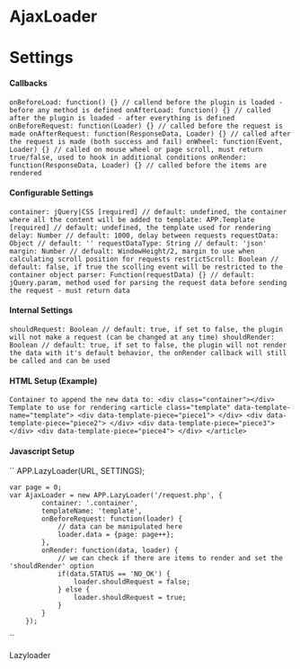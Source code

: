 AjaxLoader
==========

Settings
==========

#### Callbacks
``
    onBeforeLoad: function() {} // callend before the plugin is loaded - before any method is defined
    onAfterLoad: function() {} // called after the plugin is loaded - after everything is defined
    onBeforeRequest: function(Loader) {} // called before the request is made
    onAfterRequest: function(ResponseData, Loader) {} // called after the request is made (both success and fail)
    onWheel: function(Event, Loader) {} // called on mouse wheel or page scroll, must return true/false, used to hook in additional conditions
    onRender: function(ResponseData, Loader) {} // called before the items are rendered
``

#### Configurable Settings
``
    container: jQuery|CSS [required] // default: undefined, the container where all the content will be added to
    template: APP.Template [required] // default: undefined, the template used for rendering
    delay: Number // default: 1000, delay between requests
    requestData: Object // default: ''
    requestDataType: String // default: 'json'
    margin: Number // defualt: WindowHeight/2, margin to use when calculating scroll position for requests
    restrictScroll: Boolean // default: false, if true the scolling event will be restricted to the container object
    parser: Function(requestData) {} // default: jQuery.param, method used for parsing the request data before sending the request - must return data
``

#### Internal Settings
``
    shouldRequest: Boolean // default: true, if set to false, the plugin will not make a request (can be changed at any time)
    shouldRender: Boolean // default: true, if set to false, the plugin will not render the data with it's default behavior, the onRender callback will still be called and can be used
``

#### HTML Setup (Example)
``
    Container to append the new data to:
    <div class="container"></div>
``
``
    Template to use for rendering
    <article class="template" data-template-name="template">
        <div data-template-piece="piece1">
        </div>
        <div data-template-piece="piece2">
        </div>
        <div data-template-piece="piece3">
        </div>
        <div data-template-piece="piece4">
        </div>
    </article>
``

#### Javascript Setup
``
    APP.LazyLoader(URL, SETTINGS);

    var page = 0;
    var AjaxLoader = new APP.LazyLoader('/request.php', {
            container: '.container',
            templateName: 'template',
            onBeforeRequest: function(loader) {
                // data can be manipulated here
                loader.data = {page: page++};
            },
            onRender: function(data, loader) {
                // we can check if there are items to render and set the 'shouldRender' option
                if(data.STATUS == 'NO_OK') {
                    loader.shouldRequest = false;
                } else {
                    loader.shouldRequest = true;
                }
            }
        });
``

Lazyloader
